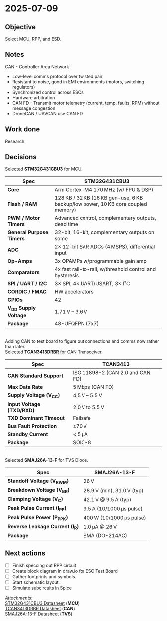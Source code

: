 # 2025-07-09

## Objective
Select MCU, RPP, and ESD.

## Notes
CAN - Controller Area Network
 - Low-level comms protocol over twisted pair
 - Resistant to noise, good in EMI environments (motors, switching regulators)
 - Synchronized control across ESCs
 - Hardware arbitration
 - CAN FD - Transmit motor telemetry (current, temp, faults, RPM) without message congestion
 - DroneCAN / UAVCAN use CAN FD

## Work done
Research.

## Decisions
Selected **STM32G431CBU3** for MCU.

| **Spec**                | **STM32G431CBU3**                                                                           |
| -------------------------- | ---------------------------------------------------------------------------------------- |
| **Core**                   | Arm Cortex-M4 170 MHz (w/ FPU & DSP)                                                     |
| **Flash / RAM**            | 128 KB / 32 KB (16 KB gen-use, 6 KB backup/low power, 10 KB core coupled memory)         |
| **PWM / Motor Timers**     | Advanced control, complementary outputs, dead time                                       |
| **General Purpose Timers** | 32-bit, 16-bit, complementary outputs on some                                            |
| **ADC**                    | 2× 12-bit SAR ADCs (4 MSPS), differential input                                          |
| **Op-Amps**                | 3x OPAMPs w/programmable gain amp                                                        |
| **Comparators**            | 4x fast rail-to-rail, w/threshold control and hysteresis                                 |
| **SPI / UART / I2C**       | 3× SPI, 4× UART/USART, 3× I²C                                                            |
| **CORDIC / FMAC**          | HW accelerators                                                                          |
| **GPIOs**                  | 42                                                                                       |
| **V<sub>DD</sub> Supply Voltage**  | 1.71 V – 3.6 V                                                                   |
| **Package**                | 48-UFQFPN (7x7)                                                                          |

<br>Adding CAN to test board to figure out connections and comms now rather than later.  
Selected **TCAN3413DRBR** for CAN Transceiver.

| **Spec**                            | **TCAN3413**                                      |
| ----------------------------------- | ------------------------------------------------- |
| **CAN Standard Support**            | ISO 11898-2 (CAN 2.0 and CAN FD)                  |
| **Max Data Rate**                   | 5 Mbps (CAN FD)                                   |
| **Supply Voltage (V<sub>CC</sub>)** | 4.5 V – 5.5 V                                     |
| **Input Voltage (TXD/RXD)**         | 2.0 V to 5.5 V                                    |
| **TXD Dominant Timeout**            | Failsafe                                          |
| **Bus Fault Protection**            | ±70 V                                             |
| **Standby Current**                 | < 5 µA                                            |
| **Package**                         | SOIC-8                                            |

<br>Selected **SMAJ26A-13-F** for TVS Diode.

| **Spec**                                    | **SMAJ26A-13-F**               |
| ------------------------------------------- | ------------------------------ |
| **Standoff Voltage (V<sub>RWM</sub>)**      | 26 V                           |
| **Breakdown Voltage (V<sub>BR</sub>)**      | 28.9 V (min), 31.0 V (typ)     |
| **Clamping Voltage (V<sub>C</sub>)**        | 42.1 V @ 9.5 A (typ)           |
| **Peak Pulse Current (I<sub>PP</sub>)**     | 9.5 A (10/1000 µs pulse)       |
| **Peak Pulse Power (P<sub>PPK</sub>)**      | 400 W (10/1000 µs pulse)       |
| **Reverse Leakage Current (I<sub>R</sub>)** | 1.0 µA @ 26 V                  |
| **Package**                                 | SMA (DO-214AC)                 |


## Next actions
- [ ] Finish speccing out RPP circuit
- [ ] Create block diagram in draw.io for ESC Test Board
- [ ] Gather footprints and symbols.
- [ ] Start schematic layout.
- [ ] Simulate subcircuits in Spice

_Attachments_:  
[STM32G431CBU3 Datasheet](../../datasheets/stm32g431c6-MCU.pdf) (**MCU**)  
[TCAN3413DRBR Datasheet](../../datasheets/tcan3413-CAN_Transceiver.pdf) (**CAN**)  
[SMAJ26A-13-F Datasheet](../../datasheets/SMAJ5.0CA-SMAJ200CA-TVS.pdf) (**TVS**)  
